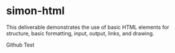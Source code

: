 # simon-html

This deliverable demonstrates the use of basic HTML elements for structure, basic formatting, input, output, links, and drawing.

Github Test